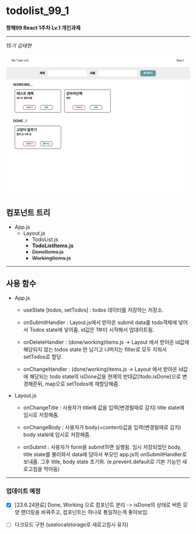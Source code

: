 # todolist_99_1

**항해99 React 1주차 Lv.1 개인과제**

---

_15기 김태현_

<img src="./image_readme.png"/>

## 컴포넌트 트리

- App.js
  - Layout.js
    - TodoList.js
    - **TodoListItems.js**
    - ~~DoneItems.js~~
    - ~~WorkingItems.js~~

---

## 사용 함수

- App.js

  - useState [todos, setTodos] : todos 데이터를 저장하는 저장소.

  - onSubmitHandler : Layout.js에서 받아온 submit data를 todo객체에 넣어서 Todos state에 넣어줌. id값은 1부터 시작해서 업데이트됨.

  - onDeleteHandler : (done/working)items.js -> Layout 에서 받아온 id값에 해당되지 않는 todos state 만 남기고 나머지는 filter로 모두 지워서 setTodos로 할당.

  - onChangeHandler : (done/working)items.js -> Layout 에서 받아온 id값에 해당되는 todo state의 isDone값을 현재의 반대값(!todo.isDone)으로 변경해준뒤, map으로 setTodos에 재할당해줌.

- Layout.js

  - onChangeTitle : 사용자가 title에 값을 입력(변경될때로 감지) title state에 임시로 저장해줌.

  - onChangeBody : 사용자가 body(=content)값을 입력(변경될때로 감지) body state에 임시로 저장해줌.

  - onSubmit : 사용자가 form을 submit하면 실행됨. 임시 저장되었던 body, title state를 불러와서 data에 담아서 부모인 app.js의 onSubmitHandler로 보내줌. 그후 title, body state 초기화. (e.prevent.default로 기본 기능인 새로고침을 막아둠)

---

### 업데이트 예정

- [x] [23.6.24완료] Done, Working 으로 컴포넌트 분리 -> isDone의 상태로 버튼 모양 랜더링을 바꿔주고, 컴포넌트는 하나로 통일하는게 좋아보임.

- [ ] 다크모드 구현 (uselocalstorage로 새로고침시 유지)
